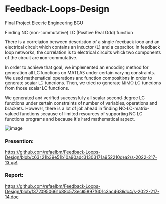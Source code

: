 # Feedback-Loops-Design
Final Project Electric Engineering BGU


Finding NC (non-commutative) LC (Positive Real Odd) function 

There is a correlation between description of a single feedback loop and an electrical circuit which contains an inductor (L) and a capacitor. In feedback loop networks, the correlation is to electrical circuits which two components of the circuit are non-commutative.

In order to achieve that goal, we implemented an encoding method for generation all LC functions on MATLAB under certain varying constraints. 
We used mathematical operations and function compositions in order to generate scalar LC functions. 
Then, we tried to generate MIMO LC functions from those scalar LC functions.

We generated and verified successfully all scalar second-degree LC functions under certain constraints of number of variables, operations and brackets. 
However, there is a lot of job ahead in finding NC-LC-matrix-valued functions because of limited resources of supporting NC LC functions programs and because it's hard mathematical aspect.

![image](https://user-images.githubusercontent.com/67152370/200014114-1b2cc8d8-ae09-4170-8a17-334eee686b9f.png)


### Presention:
https://github.com/refaelbm/Feedback-Loops-Design/blob/c63421b39e51b10a90add31303171a952210dea2/s-2022-217-13.ppt

### Report: 

https://github.com/refaelbm/Feedback-Loops-Design/blob/f3720950661b88c573ec65897f601c3ac4639dc4/s-2022-217-14.doc

